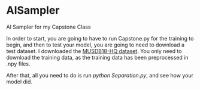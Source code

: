 # AISampler
AI Sampler for my Capstone Class

In order to start, you are going to have to run Capstone.py for the training to begin, and then to test your model, you are going to need to download a test dataset. I downloaded the [MUSDB18-HQ dataset](https://sigsep.github.io/datasets/musdb.html). You only need to download the training data, as the training data has been preprocessed in .npy files. 

After that, all you need to do is run _python Separation.py_, and see how your model did.
